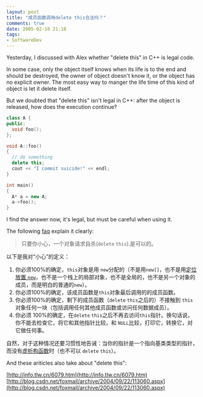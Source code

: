 ```yaml
---
layout: post
title: "成员函数调用delete this合法吗？"
comments: true
date: 2005-02-18 21:18
tags:
- SoftwareDev
---
```

Yesterday, I discussed with Alex whether "delete this" in C++ is legal code.

In some case, only the object itself knows when its life is to the end and should be destroyed, the owner of object doesn't know it, or the object has no explicit owner. The most easy way to manger the life time of this kind of object is let it delete itself.

But we doubted that "delete this" isn't legal in C++: after the object is released, how does the execution continue?

``` c++
class A {  
public:  
  void foo();  
};

void A::foo()  
{  
  // do something  
  delete this;  
  cout << "I commit suicide!" << endl;  
}

int main()  
{  
  A* a = new A;  
  a->foo();  
}
```

I find the answer now, it's legal, but must be careful when using it. 

The following [faq](http://www.sunistudio.com/cppfaq/freestore-mgmt.html#[16.14]) explain it clearly:

>只要你小心，一个对象请求自杀(`delete` `this`).是可以的。
>
以下是我对“小心”的定义：
>
  1. 你必须100%的确定，`this`对象是用 `new`分配的（不是用`new[]`，也不是用[定位放置 `new`](http://www.sunistudio.com/cppfaq/dtors.html#[11.10])，也不是一个栈上的局部对象，也不是全局的，也不是另一个对象的成员，而是明白的普通的`new`）。
  2. 你必须100%的确定，该成员函数是`this`对象最后调用的的成员函数。
  3. 你必须100%的确定，剩下的成员函数（`delete` `this`之后的）不接触到 `this`对象任何一块（包括调用任何其他成员函数或访问任何数据成员）。
  4. 你必须 100%的确定，在`delete` `this`之后不再去访问`this`指针。换句话说，你不能去检查它，将它和其他指针比较，和 `NULL`比较，打印它，转换它，对它做任何事。
>
自然，对于这种情况还要习惯性地告诫：当你的指针是一个指向基类类型的指针，而没有[虚析构函数](http://www.sunistudio.com/cppfaq/virtual-functions.html#[20.4])时（也不可以 `delete` `this`）。 

And these ariticles also take about "delete this":

[http://info.tlw.cn/6079.htm](http://info.tlw.cn/6079.htm)  
[http://blog.csdn.net/foxmail/archive/2004/09/22/113060.aspx](http://blog.csdn.net/foxmail/archive/2004/09/22/113060.aspx)
